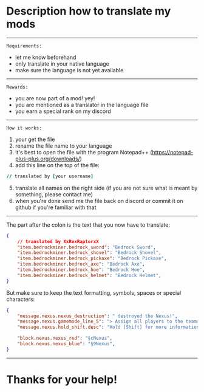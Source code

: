 # Description how to translate my mods
-----

`Requirements:`
- let me know beforehand
- only translate in your native language
- make sure the language is not yet available

-----

`Rewards:`
- you are now part of a mod! yey!
- you are mentioned as a translator in the language file
- you earn a special rank on my discord

-----

`How it works:`
1. your get the file
2. rename the file name to your language
3. it's best to open the file with the program Notepad++ (https://notepad-plus-plus.org/downloads/)
4. add this line on the top of the file:
```j
// translated by [your username]
```
5. translate all names on the right side (if you are not sure what is meant by something, please contact me)
6. when you're done send me the file back on discord or commit it on github if you're familiar with that

-----
The part after the colon is the text that you now have to translate:

```json
{
    // translated by XxRexRaptorxX
    "item.bedrockminer.bedrock_sword": "Bedrock Sword",
    "item.bedrockminer.bedrock_shovel": "Bedrock Shovel",
    "item.bedrockminer.bedrock_pickaxe": "Bedrock Pickaxe",
    "item.bedrockminer.bedrock_axe": "Bedrock Axe",
    "item.bedrockminer.bedrock_hoe": "Bedrock Hoe",
    "item.bedrockminer.bedrock_helmet": "Bedrock Helmet",
}
```

But make sure to keep the text formatting, symbols, spaces or special characters:

```json
{
    "message.nexus.nexus_destruction": " destroyed the Nexus!",
    "message.nexus.gamemode_line_5": "> Assign all players to the teams: /team join <team> [playerName]",
    "message.nexus.hold_shift.desc": "Hold [Shift] for more information.",

    "block.nexus.nexus_red": "§cNexus",
    "block.nexus.nexus_blue": "§9Nexus",
}
```

----
# Thanks for your help!
